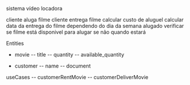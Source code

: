 sistema vídeo locadora

cliente aluga filme
cliente entrega filme
calcular custo de aluguel
calcular data da entrega do filme dependendo do dia da semana alugado
verificar se filme está disponivel para alugar se não quando estará

Entities

- movie
  -- title
  -- quantity
  -- available_quantity

- customer
  -- name
  -- document

useCases
-- customerRentMovie
-- customerDeliverMovie
